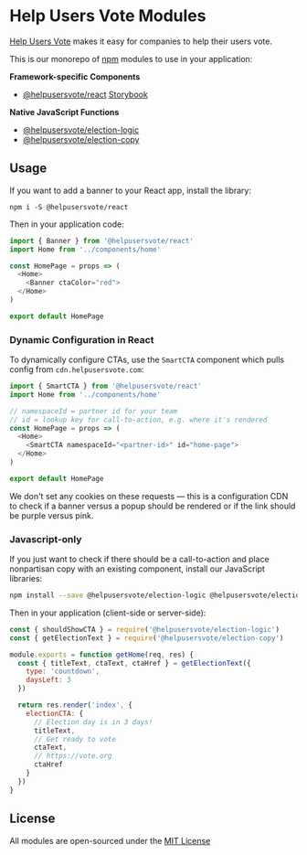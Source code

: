 # Help Users Vote Modules

[Help Users Vote](https://helpusersvote.com) makes it easy for companies to help their users vote.

This is our monorepo of [npm](https://npmjs.com) modules to use in your application:

**Framework-specific Components**

- [@helpusersvote/react](https://github.com/helpusersvote/modules/tree/master/packages/helpusersvote-react) [Storybook](https://storybook.helpusersvote.com)

**Native JavaScript Functions**

- [@helpusersvote/election-logic](https://github.com/helpusersvote/modules/tree/master/packages/helpusersvote-election-logic)
- [@helpusersvote/election-copy](https://github.com/helpusersvote/modules/tree/master/packages/helpusersvote-election-copy)

## Usage

If you want to add a banner to your React app, install the library:

```
npm i -S @helpusersvote/react
```

Then in your application code:

```javascript
import { Banner } from '@helpusersvote/react'
import Home from '../components/home'

const HomePage = props => (
  <Home>
    <Banner ctaColor="red">
  </Home>
)

export default HomePage
```

### Dynamic Configuration in React

To dynamically configure CTAs, use the `SmartCTA` component which pulls config from `cdn.helpusersvote.com`:

```javascript
import { SmartCTA } from '@helpusersvote/react'
import Home from '../components/home'

// namespaceId = partner id for your team
// id = lookup key for call-to-action, e.g. where it's rendered
const HomePage = props => (
  <Home>
    <SmartCTA namespaceId="<partner-id>" id="home-page">
  </Home>
)

export default HomePage
```

We don't set any cookies on these requests — this is a configuration CDN to check if a banner versus a popup should be rendered or if the link should be purple versus pink.

### Javascript-only

If you just want to check if there should be a call-to-action and place nonpartisan copy with an existing component, install our JavaScript libraries:

```bash
npm install --save @helpusersvote/election-logic @helpusersvote/election-copy
```

Then in your application (client-side or server-side):

```javascript
const { shouldShowCTA } = require('@helpusersvote/election-logic')
const { getElectionText } = require('@helpusersvote/election-copy')

module.exports = function getHome(req, res) {
  const { titleText, ctaText, ctaHref } = getElectionText({
    type: 'countdown',
    daysLeft: 3
  })

  return res.render('index', {
    electionCTA: {
      // Election day is in 3 days!
      titleText,
      // Get ready to vote
      ctaText,
      // https://vote.org
      ctaHref
    }
  }) 
}
```

## License

All modules are open-sourced under the [MIT License](https://github.com/helpusersvote/modules/blob/master/license)